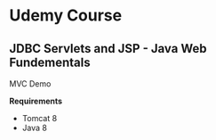 # Udemy Course

## JDBC Servlets and JSP - Java Web Fundementals

MVC Demo

**Requirements**
* Tomcat 8
* Java 8

